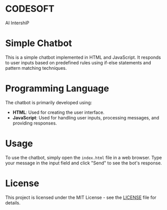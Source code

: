 # CODESOFT
AI IntershiP
# Simple Chatbot

This is a simple chatbot implemented in HTML and JavaScript. It responds to user inputs based on predefined rules using if-else statements and pattern matching techniques.

# Programming Language

The chatbot is primarily developed using:

- **HTML**: Used for creating the user interface.
- **JavaScript**: Used for handling user inputs, processing messages, and providing responses.

# Usage

To use the chatbot, simply open the `index.html` file in a web browser. Type your message in the input field and click "Send" to see the bot's response.

# License

This project is licensed under the MIT License - see the [LICENSE](LICENSE) file for details.
